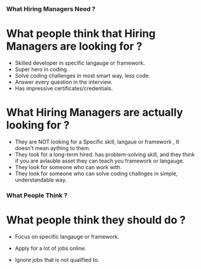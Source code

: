 ### What Hiring Managers Need ? ###

# What people think that Hiring Managers are looking for ?
- Skilled developer in specific langauge or framework.
- Super hero in coding.
- Solve coding challenges in most smart way, less code.
- Answer every question in the interview.
- Has impressive certificates/credentials.

# What Hiring Managers are actually looking for ?
- They are NOT looking for a Specific skill, langaue or framework , It doesn't mean aything to them.   
- They look for a long-term hired. has problem-solving skill, and they think 
  if you are avlauble asset they can teach you framework or langauge.
- They look for someone who can work with. 
- They look for someone who can solve coding challnges in simple, understandable way. 


### What People Think ? ###

# What people think they should do ?

- Focus on specific langauge or framework.

- Apply for a lot of jobs online.

- Ignore jobs that is not qualified to.
